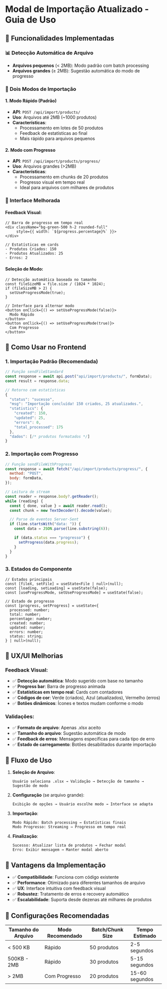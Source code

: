 # Modal de Importação Atualizado - Guia de Uso

## 🚀 Funcionalidades Implementadas

### 📊 **Detecção Automática de Arquivo**

- **Arquivos pequenos** (< 2MB): Modo padrão com batch processing
- **Arquivos grandes** (≥ 2MB): Sugestão automática do modo de progresso

### 🎯 **Dois Modos de Importação**

#### 1. **Modo Rápido** (Padrão)

- **API**: `POST /api/import/products/`
- **Uso**: Arquivos até 2MB (~1000 produtos)
- **Características**:
  - Processamento em lotes de 50 produtos
  - Feedback de estatísticas ao final
  - Mais rápido para arquivos pequenos

#### 2. **Modo com Progresso**

- **API**: `POST /api/import/products/progress/`
- **Uso**: Arquivos grandes (>2MB)
- **Características**:
  - Processamento em chunks de 20 produtos
  - Progresso visual em tempo real
  - Ideal para arquivos com milhares de produtos

### 🎨 **Interface Melhorada**

#### **Feedback Visual:**

```tsx
// Barra de progresso em tempo real
<div className="bg-green-500 h-2 rounded-full"
     style={{ width: `${progress.percentage}%` }}>
</div>

// Estatísticas em cards
- Produtos Criados: 150
- Produtos Atualizados: 25
- Erros: 2
```

#### **Seleção de Modo:**

```tsx
// Detecção automática baseada no tamanho
const fileSizeMB = file.size / (1024 * 1024);
if (fileSizeMB > 2) {
  setUseProgressMode(true);
}

// Interface para alternar modo
<button onClick={() => setUseProgressMode(false)}>
  Modo Rápido
</button>
<button onClick={() => setUseProgressMode(true)}>
  Com Progresso
</button>
```

## 🔧 **Como Usar no Frontend**

### **1. Importação Padrão (Recomendada)**

```javascript
// Função sendFileStandard
const response = await api.post("api/import/products/", formData);
const result = response.data;

// Retorno com estatísticas
{
  "status": "sucesso",
  "msg": "Importação concluída! 150 criados, 25 atualizados.",
  "statistics": {
    "created": 150,
    "updated": 25,
    "errors": 0,
    "total_processed": 175
  },
  "dados": [/* produtos formatados */]
}
```

### **2. Importação com Progresso**

```javascript
// Função sendFileWithProgress
const response = await fetch("/api/import/products/progress/", {
  method: "POST",
  body: formData,
});

// Leitura de stream
const reader = response.body?.getReader();
while (reading) {
  const { done, value } = await reader.read();
  const chunk = new TextDecoder().decode(value);

  // Parse de eventos Server-Sent
  if (line.startsWith("data: ")) {
    const data = JSON.parse(line.substring(6));

    if (data.status === "progresso") {
      setProgress(data.progress);
    }
  }
}
```

### **3. Estados do Componente**

```tsx
// Estados principais
const [fileX, setFile] = useState<File | null>(null);
const [loading, setLoading] = useState(false);
const [useProgressMode, setUseProgressMode] = useState(false);

// Estado de progresso
const [progress, setProgress] = useState<{
  processed: number;
  total: number;
  percentage: number;
  created: number;
  updated: number;
  errors: number;
  status: string;
} | null>(null);
```

## 📱 **UX/UI Melhorias**

### **Feedback Visual:**

- ✅ **Detecção automática**: Modo sugerido com base no tamanho
- ✅ **Progress bar**: Barra de progresso animada
- ✅ **Estatísticas em tempo real**: Cards com contadores
- ✅ **Códigos de cor**: Verde (criados), Azul (atualizados), Vermelho (erros)
- ✅ **Botões dinâmicos**: Ícones e textos mudam conforme o modo

### **Validações:**

- ✅ **Formato de arquivo**: Apenas .xlsx aceito
- ✅ **Tamanho do arquivo**: Sugestão automática de modo
- ✅ **Feedback de erros**: Mensagens específicas para cada tipo de erro
- ✅ **Estado de carregamento**: Botões desabilitados durante importação

## 🔄 **Fluxo de Uso**

1. **Seleção de Arquivo**:

   ```
   Usuário seleciona .xlsx → Validação → Detecção de tamanho → Sugestão de modo
   ```

2. **Configuração** (se arquivo grande):

   ```
   Exibição de opções → Usuário escolhe modo → Interface se adapta
   ```

3. **Importação**:

   ```
   Modo Rápido: Batch processing → Estatísticas finais
   Modo Progresso: Streaming → Progresso em tempo real
   ```

4. **Finalização**:
   ```
   Sucesso: Atualizar lista de produtos → Fechar modal
   Erro: Exibir mensagem → Manter modal aberto
   ```

## 🎯 **Vantagens da Implementação**

- ✅ **Compatibilidade**: Funciona com código existente
- ✅ **Performance**: Otimizado para diferentes tamanhos de arquivo
- ✅ **UX**: Interface intuitiva com feedback visual
- ✅ **Robustez**: Tratamento de erros e recovery automático
- ✅ **Escalabilidade**: Suporta desde dezenas até milhares de produtos

## 🚨 **Configurações Recomendadas**

| Tamanho do Arquivo | Modo Recomendado | Batch/Chunk Size | Tempo Estimado |
| ------------------ | ---------------- | ---------------- | -------------- |
| < 500 KB           | Rápido           | 50 produtos      | 2-5 segundos   |
| 500KB - 2MB        | Rápido           | 30 produtos      | 5-15 segundos  |
| > 2MB              | Com Progresso    | 20 produtos      | 15-60 segundos |
